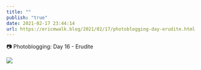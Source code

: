 ```yaml
---
title: ""
publish: "true"
date: 2021-02-17 23:44:14
url: https://ericmwalk.blog/2021/02/17/photoblogging-day-erudite.html
---
```


📷 Photoblogging: Day 16 - Erudite



![](https://ericmwalk.blog/uploads/2021/7bdb59bfc2.jpg)